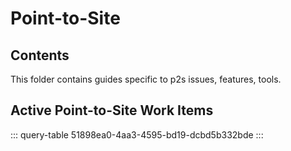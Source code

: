 # Point-to-Site

## Contents

This folder contains guides specific to p2s issues, features, tools.

## Active Point-to-Site Work Items
::: query-table 51898ea0-4aa3-4595-bd19-dcbd5b332bde
:::